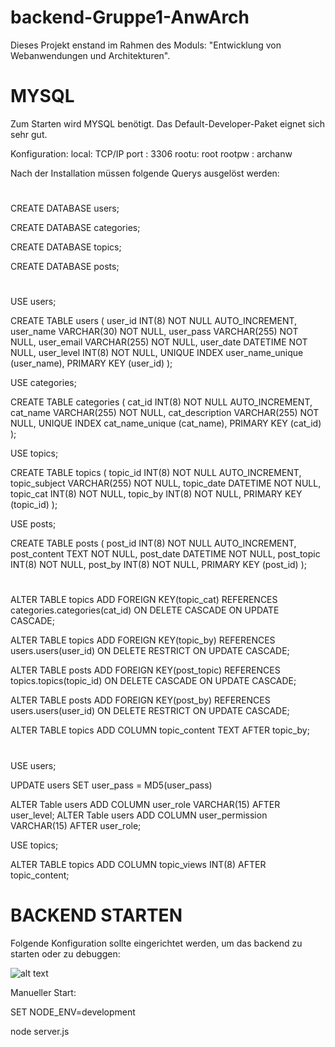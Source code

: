 # backend-Gruppe1-AnwArch

Dieses Projekt enstand im Rahmen des Moduls: "Entwicklung von Webanwendungen und Architekturen".


# MYSQL

Zum Starten wird MYSQL benötigt. Das Default-Developer-Paket eignet sich sehr gut.

Konfiguration:
local: TCP/IP
port : 3306
rootu: root
rootpw : archanw

Nach der Installation müssen folgende Querys ausgelöst werden:

#

CREATE DATABASE users;

CREATE DATABASE categories;

CREATE DATABASE topics;

CREATE DATABASE posts;

#

USE users;

CREATE TABLE users (
user_id     INT(8) NOT NULL AUTO_INCREMENT,
user_name   VARCHAR(30) NOT NULL,
user_pass   VARCHAR(255) NOT NULL,
user_email  VARCHAR(255) NOT NULL,
user_date   DATETIME NOT NULL,
user_level  INT(8) NOT NULL,
UNIQUE INDEX user_name_unique (user_name),
PRIMARY KEY (user_id)
);

USE categories;

CREATE TABLE categories (
cat_id          INT(8) NOT NULL AUTO_INCREMENT,
cat_name        VARCHAR(255) NOT NULL,
cat_description     VARCHAR(255) NOT NULL,
UNIQUE INDEX cat_name_unique (cat_name),
PRIMARY KEY (cat_id)
);

USE topics;

CREATE TABLE topics (
topic_id        INT(8) NOT NULL AUTO_INCREMENT,
topic_subject       VARCHAR(255) NOT NULL,
topic_date      DATETIME NOT NULL,
topic_cat       INT(8) NOT NULL,
topic_by        INT(8) NOT NULL,
PRIMARY KEY (topic_id)
);

USE posts;

CREATE TABLE posts (
post_id         INT(8) NOT NULL AUTO_INCREMENT,
post_content        TEXT NOT NULL,
post_date       DATETIME NOT NULL,
post_topic      INT(8) NOT NULL,
post_by     INT(8) NOT NULL,
PRIMARY KEY (post_id)
);

#

ALTER TABLE topics ADD FOREIGN KEY(topic_cat) REFERENCES categories.categories(cat_id) ON DELETE CASCADE ON UPDATE CASCADE;

ALTER TABLE topics ADD FOREIGN KEY(topic_by) REFERENCES users.users(user_id) ON DELETE RESTRICT ON UPDATE CASCADE;

ALTER TABLE posts ADD FOREIGN KEY(post_topic) REFERENCES topics.topics(topic_id) ON DELETE CASCADE ON UPDATE CASCADE;

ALTER TABLE posts ADD FOREIGN KEY(post_by) REFERENCES users.users(user_id) ON DELETE RESTRICT ON UPDATE CASCADE;

ALTER TABLE topics ADD COLUMN topic_content TEXT AFTER topic_by;

#

USE users;

UPDATE users SET user_pass = MD5(user_pass)

ALTER Table users ADD COLUMN user_role VARCHAR(15) AFTER user_level;
ALTER Table users ADD COLUMN user_permission VARCHAR(15) AFTER user_role;

USE topics;

ALTER TABLE topics ADD COLUMN topic_views INT(8) AFTER topic_content;

# BACKEND STARTEN

Folgende Konfiguration sollte eingerichtet werden, um das backend zu starten oder zu debuggen:

![alt text](https://i.imgur.com/a9fLbkW.jpg)


Manueller Start:

SET NODE_ENV=development

node server.js